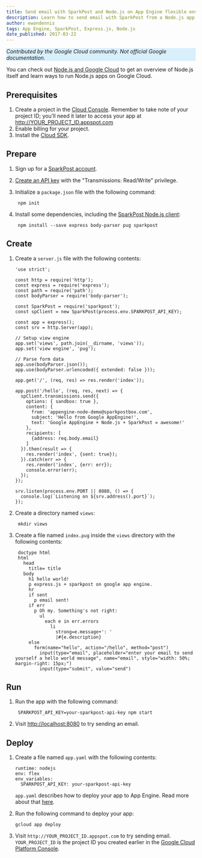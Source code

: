 ```yaml
---
title: Send email with SparkPost and Node.js on App Engine flexible environment
description: Learn how to send email with SparkPost from a Node.js app to App Engine flexible environment.
author: ewandennis
tags: App Engine, SparkPost, Express.js, Node.js
date_published: 2017-03-22
---
```


<p style="background-color:#D9EFFC;"><i>Contributed by the Google Cloud community. Not official Google documentation.</i></p>

You can check out [Node.js and Google Cloud][nodejs-gcp] to get an
overview of Node.js itself and learn ways to run Node.js apps on Google Cloud.

## Prerequisites

1. Create a project in the [Cloud Console](https://console.cloud.google.com/).
    Remember to take note of your project ID; you'll need it later to access your app at http://YOUR_PROJECT_ID.appspot.com
1. Enable billing for your project.
1. Install the [Cloud SDK](https://cloud.google.com/sdk/).

## Prepare

1. Sign up for a [SparkPost account](https://app.sparkpost.com/sign-up).

1. [Create an API key](https://app.sparkpost.com/account/credentials) with the "Transmissions: Read/Write" privilege.

1. Initialize a `package.json` file with the following command:

        npm init

1. Install some dependencies, including the [SparkPost Node.js client](https://github.com/sparkpost/node-sparkpost):

        npm install --save express body-parser pug sparkpost

## Create

1.  Create a `server.js` file with the following contents:

        'use strict';

        const http = require('http');
        const express = require('express');
        const path = require('path');
        const bodyParser = require('body-parser');

        const SparkPost = require('sparkpost');
        const spClient = new SparkPost(process.env.SPARKPOST_API_KEY);

        const app = express();
        const srv = http.Server(app);

        // Setup view engine
        app.set('views', path.join(__dirname, 'views'));
        app.set('view engine', 'pug');

        // Parse form data
        app.use(bodyParser.json());
        app.use(bodyParser.urlencoded({ extended: false }));

        app.get('/', (req, res) => res.render('index'));

        app.post('/hello', (req, res, next) => {
          spClient.transmissions.send({
            options: { sandbox: true },
            content: {
              from: 'appengine-node-demo@sparkpostbox.com',
              subject: 'Hello from Google AppEngine!',
              text: 'Google AppEngine + Node.js + SparkPost = awesome!'
            },
            recipients: [
              {address: req.body.email} 
            ]
          }).then(result => {
            res.render('index', {sent: true});
          }).catch(err => {
            res.render('index', {err: err});
            console.error(err);
          });
        });

        srv.listen(process.env.PORT || 8080, () => {
          console.log(`Listening on ${srv.address().port}`);
        });

1. Create a directory named `views`:

        mkdir views

1. Create a file named `index.pug` inside the `views` directory with the
following contents:

        doctype html
        html    
          head
            title= title
          body
            h1 hello world!
            p express.js + sparkpost on google app engine.
            hr
            if sent
              p email sent!
            if err
              p Oh my. Something's not right:
                ul
                  each e in err.errors
                    li
                      strong=e.message+': '
                      |#{e.description}
            else
              form(name="hello", action="/hello", method="post")
                input(type="email", placeholder="enter your email to send yourself a hello world message", name="email", style="width: 50%; margin-right: 15px;")
                input(type="submit", value="send")

## Run

1. Run the app with the following command:

        SPARKPOST_API_KEY=your-sparkpost-api-key npm start

1. Visit [http://localhost:8080](http://localhost:8080) to try sending an email.

## Deploy

1.  Create a file named `app.yaml` with the following contents:

        runtime: nodejs
        env: flex
        env_variables:
          SPARKPOST_API_KEY: your-sparkpost-api-key

    `app.yaml` describes how to deploy your app to App Engine. Read more about that [here](https://cloud.google.com/appengine/docs/flexible/nodejs/configuring-your-app-with-app-yaml).

1.  Run the following command to deploy your app:

        gcloud app deploy

1.  Visit `http://YOUR_PROJECT_ID.appspot.com` to try sending email. `YOUR_PROJECT_ID` is the project ID you created earlier in the [Google Cloud Platform Console](https://console.cloud.google.com/).

[sparkpost]: https://www.sparkpost.com/
[nodejs-gcp]: https://cloud.google.com/nodejs/

